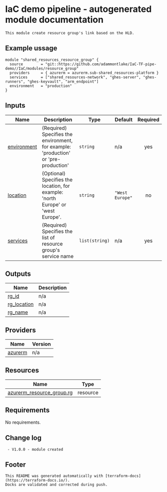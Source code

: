 <!-- BEGIN_TF_DOCS -->
# IaC demo pipeline - autogenerated module documentation
```hcl
This module create resource group's link based on the HLD.
```
## Example ussage
```hcl
module "shared_resources_resource_group" {
  source        = "git::https://github.com/adammontlake/IaC-TF-pipe-demo//IaC/modules/resource_group"
  providers     = { azurerm = azurerm.sub-shared_resources-platform }
  services      = ["shared_resources-network", "ghes-server", "ghes-runners", "ghes-keyvault", "arm_endpoint"]
  environment   = "production"
}
```
## Inputs

| Name | Description | Type | Default | Required |
|------|-------------|------|---------|:--------:|
| <a name="input_environment"></a> [environment](#input\_environment) | (Required) Specifies the environment, for example: 'production' or 'pre-production' | `string` | n/a | yes |
| <a name="input_location"></a> [location](#input\_location) | (Optional) Specifies the location, for example: 'north Europe' or 'west Europe'. | `string` | `"West Europe"` | no |
| <a name="input_services"></a> [services](#input\_services) | (Required) Specifies the list of resource group's service name | `list(string)` | n/a | yes |

## Outputs

| Name | Description |
|------|-------------|
| <a name="output_rg_id"></a> [rg\_id](#output\_rg\_id) | n/a |
| <a name="output_rg_location"></a> [rg\_location](#output\_rg\_location) | n/a |
| <a name="output_rg_name"></a> [rg\_name](#output\_rg\_name) | n/a |

## Providers

| Name | Version |
|------|---------|
| <a name="provider_azurerm"></a> [azurerm](#provider\_azurerm) | n/a |

## Resources

| Name | Type |
|------|------|
| [azurerm_resource_group.rg](https://registry.terraform.io/providers/hashicorp/azurerm/latest/docs/resources/resource_group) | resource |

## Requirements

No requirements.

## Change log
```hcl
 - V1.0.0 - module created
```
## Footer
```hcl
This README was generated automatically with [terraform-docs](https://terraform-docs.io/).
Docks are validated and corrected during push.
```
<!-- END_TF_DOCS -->